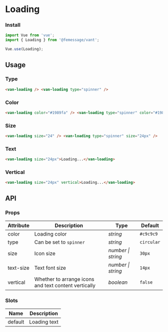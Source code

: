 # Loading

### Install

```js
import Vue from 'vue';
import { Loading } from '@femessage/vant';

Vue.use(Loading);
```

## Usage

### Type

```html
<van-loading /> <van-loading type="spinner" />
```

### Color

```html
<van-loading color="#1989fa" /> <van-loading type="spinner" color="#1989fa" />
```

### Size

```html
<van-loading size="24" /> <van-loading type="spinner" size="24px" />
```

### Text

```html
<van-loading size="24px">Loading...</van-loading>
```

### Vertical

```html
<van-loading size="24px" vertical>Loading...</van-loading>
```

## API

### Props

| Attribute | Description | Type | Default |
| --- | --- | --- | --- |
| color | Loading color | _string_ | `#c9c9c9` |
| type | Can be set to `spinner` | _string_ | `circular` |
| size | Icon size | _number \| string_ | `30px` |
| text-size | Text font size | _number \| string_ | `14px` |
| vertical | Whether to arrange icons and text content vertically | _boolean_ | `false` |

### Slots

| Name    | Description  |
| ------- | ------------ |
| default | Loading text |
